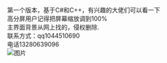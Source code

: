 第一个版本，基于C#和C++，有兴趣的大佬们可以看一下  
高分屏用户记得把屏幕缩放调到100%  
主界面背景从网上找的，侵权删除.  
联系方式：qq1044510690  
电话13280639096  
![图片](https://user-images.githubusercontent.com/67690782/137636051-d31343c2-8b6b-4934-a2d6-2eb31ca24416.png)
